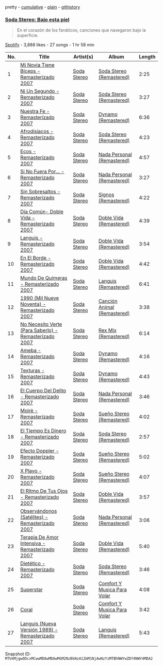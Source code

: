 pretty - [cumulative](/playlists/cumulative/37i9dQZF1DX3XFWzluBEOt.md) - [plain](/playlists/plain/37i9dQZF1DX3XFWzluBEOt) - [githistory](https://github.githistory.xyz/mackorone/spotify-playlist-archive/blob/main/playlists/plain/37i9dQZF1DX3XFWzluBEOt)

### [Soda Stereo: Bajo esta piel](https://open.spotify.com/playlist/37i9dQZF1DX3XFWzluBEOt)

> En el corazón de los fanáticos, canciones que navegaron bajo la superficie.

[Spotify](https://open.spotify.com/user/spotify) - 3,888 likes - 27 songs - 1 hr 58 min

| No. | Title | Artist(s) | Album | Length |
|---|---|---|---|---|
| 1 | [Mi Novia Tiene Bíceps \- Remasterizado 2007](https://open.spotify.com/track/7kRhtWodPO1Oi0UVuj7Dob) | [Soda Stereo](https://open.spotify.com/artist/7An4yvF7hDYDolN4m5zKBp) | [Soda Stereo \(Remastered\)](https://open.spotify.com/album/3i4nU0OIi7gMmXDEhG9ZRt) | 2:25 |
| 2 | [Ni Un Segundo \- Remasterizado 2007](https://open.spotify.com/track/5uwyngLJd6sTOYRic4tH8x) | [Soda Stereo](https://open.spotify.com/artist/7An4yvF7hDYDolN4m5zKBp) | [Soda Stereo \(Remastered\)](https://open.spotify.com/album/3i4nU0OIi7gMmXDEhG9ZRt) | 3:27 |
| 3 | [Nuestra Fe \- Remasterizado 2007](https://open.spotify.com/track/6c8DcjaMvJJFxygPtJdp51) | [Soda Stereo](https://open.spotify.com/artist/7An4yvF7hDYDolN4m5zKBp) | [Dynamo \(Remastered\)](https://open.spotify.com/album/4bfwXuecOmNVlPM5RStAiQ) | 6:36 |
| 4 | [Afrodisíacos \- Remasterizado 2007](https://open.spotify.com/track/11DDUdeL5QwBXVqeyb1fOa) | [Soda Stereo](https://open.spotify.com/artist/7An4yvF7hDYDolN4m5zKBp) | [Soda Stereo \(Remastered\)](https://open.spotify.com/album/3i4nU0OIi7gMmXDEhG9ZRt) | 4:23 |
| 5 | [Ecos \- Remasterizado 2007](https://open.spotify.com/track/1Dti4H4XC1IetaCDpI8MU0) | [Soda Stereo](https://open.spotify.com/artist/7An4yvF7hDYDolN4m5zKBp) | [Nada Personal \(Remastered\)](https://open.spotify.com/album/0hyq754QnaKHYpH32QnWqs) | 4:57 |
| 6 | [Si No Fuera Por..\. \- Remasterizado 2007](https://open.spotify.com/track/5fu5vl7owT5ny0ry2Bema2) | [Soda Stereo](https://open.spotify.com/artist/7An4yvF7hDYDolN4m5zKBp) | [Nada Personal \(Remastered\)](https://open.spotify.com/album/0hyq754QnaKHYpH32QnWqs) | 3:27 |
| 7 | [Sin Sobresaltos \- Remasterizado 2007](https://open.spotify.com/track/5IZdOXe9NrUJWjwSJo5Akw) | [Soda Stereo](https://open.spotify.com/artist/7An4yvF7hDYDolN4m5zKBp) | [Signos \(Remastered\)](https://open.spotify.com/album/7s2lDvm4FwnWE5RXEoY8Gi) | 4:22 |
| 8 | [Día Común\- Doble Vida \- Remasterizado 2007](https://open.spotify.com/track/5l94juvdzuSf1TduncAyHJ) | [Soda Stereo](https://open.spotify.com/artist/7An4yvF7hDYDolN4m5zKBp) | [Doble Vida \(Remastered\)](https://open.spotify.com/album/0mEY1U7SZdIwDWylFm2UC4) | 4:39 |
| 9 | [Languis \- Remasterizado 2007](https://open.spotify.com/track/18D08bgPEem469x1bjxIXM) | [Soda Stereo](https://open.spotify.com/artist/7An4yvF7hDYDolN4m5zKBp) | [Doble Vida \(Remastered\)](https://open.spotify.com/album/0mEY1U7SZdIwDWylFm2UC4) | 3:54 |
| 10 | [En El Borde \- Remasterizado 2007](https://open.spotify.com/track/4WOWzyHpoGvlve7qOQiXHf) | [Soda Stereo](https://open.spotify.com/artist/7An4yvF7hDYDolN4m5zKBp) | [Doble Vida \(Remastered\)](https://open.spotify.com/album/0mEY1U7SZdIwDWylFm2UC4) | 4:42 |
| 11 | [Mundo De Quimeras \- Remasterizado 2007](https://open.spotify.com/track/3JCz3RYG6psLPHrW5ZF1wg) | [Soda Stereo](https://open.spotify.com/artist/7An4yvF7hDYDolN4m5zKBp) | [Languis \(Remastered\)](https://open.spotify.com/album/0m1Jpz8kxFIewCTy2NdkVt) | 6:41 |
| 12 | [1990 \(Mil Nueve Noventa\) \- Remasterizado 2007](https://open.spotify.com/track/5U3z76HVF4JZ5cc7Xaem5v) | [Soda Stereo](https://open.spotify.com/artist/7An4yvF7hDYDolN4m5zKBp) | [Canción Animal \(Remastered\)](https://open.spotify.com/album/3GoSlKTNcVOp1ZxE5OOXeN) | 3:38 |
| 13 | [No Necesito Verte \(Para Saberlo\) \- Remasterizado 2007](https://open.spotify.com/track/3xIGjSRcYGMNUuaawoAwKB) | [Soda Stereo](https://open.spotify.com/artist/7An4yvF7hDYDolN4m5zKBp) | [Rex Mix \(Remastered\)](https://open.spotify.com/album/1OPsfxGYBniKd1qWi05f2K) | 6:14 |
| 14 | [Ameba \- Remasterizado 2007](https://open.spotify.com/track/1ErS8Tahdp0bOUH7SBM4jo) | [Soda Stereo](https://open.spotify.com/artist/7An4yvF7hDYDolN4m5zKBp) | [Dynamo \(Remastered\)](https://open.spotify.com/album/4bfwXuecOmNVlPM5RStAiQ) | 4:16 |
| 15 | [Texturas \- Remasterizado 2007](https://open.spotify.com/track/3ZOEoS6TEyA4cKhtMMNxC0) | [Soda Stereo](https://open.spotify.com/artist/7An4yvF7hDYDolN4m5zKBp) | [Dynamo \(Remastered\)](https://open.spotify.com/album/4bfwXuecOmNVlPM5RStAiQ) | 4:43 |
| 16 | [El Cuerpo Del Delito \- Remasterizado 2007](https://open.spotify.com/track/56IhGBCFIRw9reDg2NTZSz) | [Soda Stereo](https://open.spotify.com/artist/7An4yvF7hDYDolN4m5zKBp) | [Nada Personal \(Remastered\)](https://open.spotify.com/album/0hyq754QnaKHYpH32QnWqs) | 3:46 |
| 17 | [Moirè \- Remasterizado 2007](https://open.spotify.com/track/0DrAH8PKnAIbFqAfnMlpzG) | [Soda Stereo](https://open.spotify.com/artist/7An4yvF7hDYDolN4m5zKBp) | [Sueño Stereo \(Remastered\)](https://open.spotify.com/album/1A3VRbn7Kto2ov0LkSY0eg) | 4:02 |
| 18 | [El Tiempo Es Dinero \- Remasterizado 2007](https://open.spotify.com/track/001YQlnDSduXd5LgBd66gT) | [Soda Stereo](https://open.spotify.com/artist/7An4yvF7hDYDolN4m5zKBp) | [Soda Stereo \(Remastered\)](https://open.spotify.com/album/3i4nU0OIi7gMmXDEhG9ZRt) | 2:57 |
| 19 | [Efecto Doppler \- Remasterizado 2007](https://open.spotify.com/track/78fEwrT5UGW1CZfFnEqmUk) | [Soda Stereo](https://open.spotify.com/artist/7An4yvF7hDYDolN4m5zKBp) | [Sueño Stereo \(Remastered\)](https://open.spotify.com/album/1A3VRbn7Kto2ov0LkSY0eg) | 5:02 |
| 20 | [X Playo \- Remasterizado 2007](https://open.spotify.com/track/743BAjD2J8pskuff8fP3Vx) | [Soda Stereo](https://open.spotify.com/artist/7An4yvF7hDYDolN4m5zKBp) | [Sueño Stereo \(Remastered\)](https://open.spotify.com/album/1A3VRbn7Kto2ov0LkSY0eg) | 4:07 |
| 21 | [El Ritmo De Tus Ojos \- Remasterizado 2007](https://open.spotify.com/track/15W8Q7ZA88u4eQf5JMDaj7) | [Soda Stereo](https://open.spotify.com/artist/7An4yvF7hDYDolN4m5zKBp) | [Doble Vida \(Remastered\)](https://open.spotify.com/album/0mEY1U7SZdIwDWylFm2UC4) | 3:57 |
| 22 | [Observándonos \(Satélites\) \- Remasterizado 2007](https://open.spotify.com/track/2M1EWNXyKRnWHuoU2hk7Rq) | [Soda Stereo](https://open.spotify.com/artist/7An4yvF7hDYDolN4m5zKBp) | [Nada Personal \(Remastered\)](https://open.spotify.com/album/0hyq754QnaKHYpH32QnWqs) | 3:06 |
| 23 | [Terapia De Amor Intensiva \- Remasterizado 2007](https://open.spotify.com/track/57CH3KwRsQkbJH8VSDdKeI) | [Soda Stereo](https://open.spotify.com/artist/7An4yvF7hDYDolN4m5zKBp) | [Doble Vida \(Remastered\)](https://open.spotify.com/album/0mEY1U7SZdIwDWylFm2UC4) | 5:40 |
| 24 | [Dietético \- Remasterizado 2007](https://open.spotify.com/track/4bvkroEWwjF8O1tcLAACUj) | [Soda Stereo](https://open.spotify.com/artist/7An4yvF7hDYDolN4m5zKBp) | [Soda Stereo \(Remastered\)](https://open.spotify.com/album/3i4nU0OIi7gMmXDEhG9ZRt) | 3:46 |
| 25 | [Superstar](https://open.spotify.com/track/6PudNM0mVIi3ipGCSUW8gu) | [Soda Stereo](https://open.spotify.com/artist/7An4yvF7hDYDolN4m5zKBp) | [Comfort Y Musica Para Volar](https://open.spotify.com/album/5RJLKN7ucuVaRAUzNKtKB8) | 4:08 |
| 26 | [Coral](https://open.spotify.com/track/13fEiuZo5A4aiPNRds3OpM) | [Soda Stereo](https://open.spotify.com/artist/7An4yvF7hDYDolN4m5zKBp) | [Comfort Y Musica Para Volar](https://open.spotify.com/album/5RJLKN7ucuVaRAUzNKtKB8) | 3:42 |
| 27 | [Languis \(Nueva Versión 1989\) \- Remasterizado 2007](https://open.spotify.com/track/1S8ifDYCyMDq7khb4b98MO) | [Soda Stereo](https://open.spotify.com/artist/7An4yvF7hDYDolN4m5zKBp) | [Languis \(Remastered\)](https://open.spotify.com/album/0m1Jpz8kxFIewCTy2NdkVt) | 5:43 |

Snapshot ID: `MTU4MjgwODcxMCwwMDAwMDAwMGM2NzBkNzA1ZmM1NjAwNzYzMTBhNWYwZDY4NWY4MDA2`
